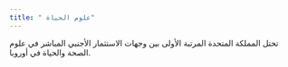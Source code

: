 ```yaml
---
title: " علوم الحياة"
---
```


تحتل المملكة المتحدة المرتبة الأولى بين وجهات الاستثمار الأجنبي المباشر في علوم الصحة والحياة في أوروبا.
